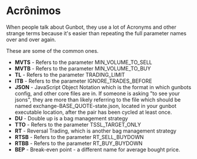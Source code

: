 # Acrônimos

When people talk about Gunbot, they use a lot of Acronyms and other strange terms because it's easier than repeating the full parameter names over and over again.

These are some of the common ones.

* **MVTS** - Refers to the parameter MIN\_VOLUME\_TO\_SELL
* **MVTB** - Refers to the parameter MIN\_VOLUME\_TO\_BUY
* **TL** - Refers to the parameter  TRADING\_LIMIT
* **ITB** - Refers to the parameter IGNORE\_TRADES\_BEFORE
* **JSON** - JavaScript Object Notation which is the format in which gunbots config, and other core files are in. If someone is asking "to see your jsons", they are more than likely referring to the file which should be named exchange-BASE\_QUOTE-state.json, located in your gunbot executable location, after the pair has been cycled at least once.
* **DU** - Double up is a bag management strategy
* **TTO** - Refers to the parameter TSSL\_TARGET\_ONLY
* **RT** - Reversal Trading, which is another bag management strategy
* **RTSB** - Refers to the parameter RT\_SELL\_BUYDOWN
* **RTBB** - Refers to the parameter RT\_BUY\_BUYDOWN
* **BEP** - Break-even point - a different name for average bought price.

